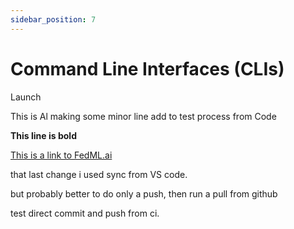 ```yaml
---
sidebar_position: 7
---
```


# Command Line Interfaces (CLIs)

Launch

This is Al making some minor line add to test process from Code

**This line is bold**

[This is a link to FedML.ai](https://fedml.ai)

that last change i used sync from VS code.

but probably better to do only a push, then run a pull from github

test direct commit and push from ci.
